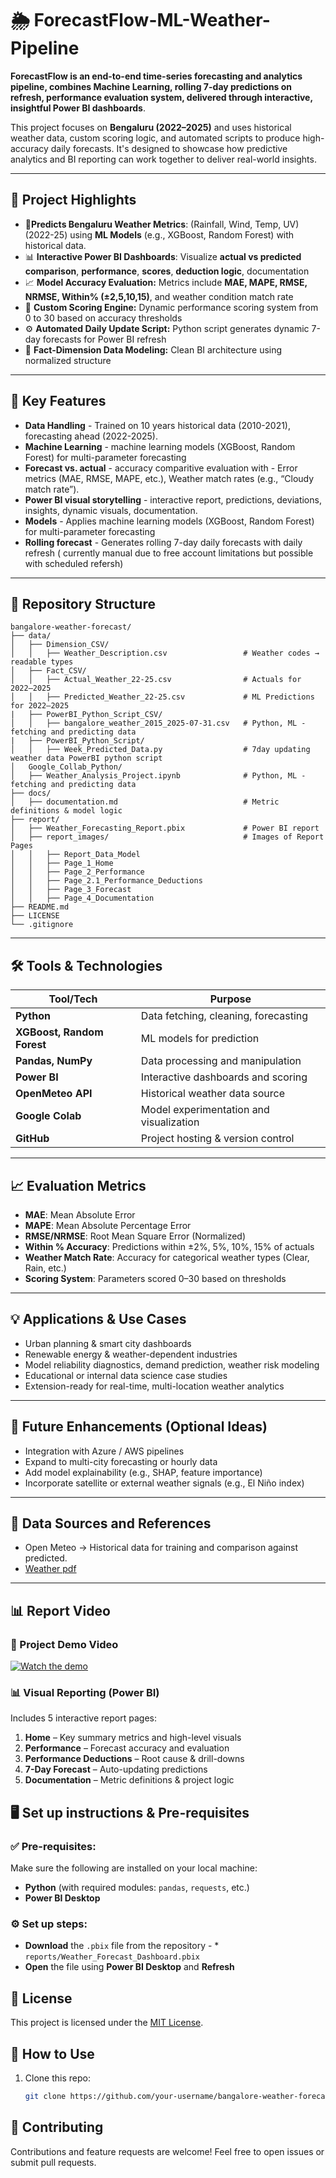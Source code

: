 # 🌦️ ForecastFlow-ML-Weather-Pipeline

**ForecastFlow is an end-to-end time-series forecasting and analytics pipeline, combines Machine Learning, rolling 7-day predictions on refresh, performance evaluation system, delivered through interactive, insightful Power BI dashboards**.

This project focuses on **Bengaluru (2022–2025)** and uses historical weather data, custom scoring logic, and automated scripts to produce high-accuracy daily forecasts. It's designed to showcase how predictive analytics and BI reporting can work together to deliver real-world insights.

---

## 🚀 Project Highlights
- 🔮**Predicts Bengaluru Weather Metrics**: (Rainfall, Wind, Temp, UV) (2022-25) using **ML Models** (e.g., XGBoost, Random Forest) with historical data.
- 📊 **Interactive Power BI Dashboards**: Visualize **actual vs predicted comparison**, **performance**, **scores**, **deduction logic**, documentation
- 📈 **Model Accuracy Evaluation:** Metrics include **MAE, MAPE, RMSE, NRMSE, Within% (±2,5,10,15)**, and weather condition match rate
- 🧮 **Custom Scoring Engine:** Dynamic performance scoring system from 0 to 30 based on accuracy thresholds
- ⚙️ **Automated Daily Update Script:** Python script generates dynamic 7-day forecasts for Power BI refresh
- 🧩 **Fact-Dimension Data Modeling:** Clean BI architecture using normalized structure

---

## 🧠 Key Features
- **Data Handling** - Trained on 10 years historical data (2010-2021), forecasting ahead (2022-2025).
- **Machine Learning** - machine learning models (XGBoost, Random Forest) for multi-parameter forecasting
- **Forecast vs. actual** - accuracy comparitive evaluation with - Error metrics (MAE, RMSE, MAPE, etc.), Weather match rates (e.g., “Cloudy match rate”).
- **Power BI visual storytelling** -  interactive report, predictions, deviations, insights, dynamic visuals, documentation.
- **Models** - Applies machine learning models (XGBoost, Random Forest) for multi-parameter forecasting
- **Rolling forecast** - Generates rolling 7-day daily forecasts with daily refresh ( currently manual due to free account limitations but possible with scheduled refersh)

---

## 📂 Repository Structure
```text
bangalore-weather-forecast/
├── data/
│   ├── Dimension_CSV/
│   │   ├── Weather_Description.csv                 # Weather codes → readable types
│   ├── Fact_CSV/
│   │   ├── Actual_Weather_22-25.csv                # Actuals for 2022–2025
│   │   ├── Predicted_Weather_22-25.csv             # ML Predictions for 2022–2025
|   ├── PowerBI_Python_Script_CSV/
│   │   ├── bangalore_weather_2015_2025-07-31.csv   # Python, ML - fetching and predicting data
|   ├── PowerBI_Python_Script/
│   │   ├── Week_Predicted_Data.py                  # 7day updating weather data PowerBI python script
│   Google_Collab_Python/
│   ├── Weather_Analysis_Project.ipynb              # Python, ML - fetching and predicting data
├── docs/
│   ├── documentation.md                            # Metric definitions & model logic
├── report/
│   ├── Weather_Forecasting_Report.pbix             # Power BI report
│   ├── report_images/                              # Images of Report Pages
│   │   ├── Report_Data_Model                            
│   │   ├── Page_1_Home
│   │   ├── Page_2_Performance
│   │   ├── Page_2.1_Performance_Deductions
│   │   ├── Page_3_Forecast
│   │   ├── Page_4_Documentation
├── README.md
├── LICENSE
└── .gitignore
```

---
## 🛠️ Tools & Technologies

| Tool/Tech                  | Purpose                                 |
| -------------------------- | --------------------------------------- |
| **Python**                 | Data fetching, cleaning, forecasting    |
| **XGBoost, Random Forest** | ML models for prediction                |
| **Pandas, NumPy**          | Data processing and manipulation        |
| **Power BI**               | Interactive dashboards and scoring      |
| **OpenMeteo API**          | Historical weather data source          |
| **Google Colab**           | Model experimentation and visualization |
| **GitHub**                 | Project hosting & version control       |

---

## 📈 Evaluation Metrics

* **MAE**: Mean Absolute Error
* **MAPE**: Mean Absolute Percentage Error
* **RMSE/NRMSE**: Root Mean Square Error (Normalized)
* **Within % Accuracy**: Predictions within ±2%, 5%, 10%, 15% of actuals
* **Weather Match Rate**: Accuracy for categorical weather types (Clear, Rain, etc.)
* **Scoring System**: Parameters scored 0–30 based on thresholds

---

## 💡 Applications & Use Cases

* Urban planning & smart city dashboards
* Renewable energy & weather-dependent industries
* Model reliability diagnostics, demand prediction, weather risk modeling
* Educational or internal data science case studies
* Extension-ready for real-time, multi-location weather analytics

---

## 📌 Future Enhancements (Optional Ideas)

* Integration with Azure / AWS pipelines
* Expand to multi-city forecasting or hourly data
* Add model explainability (e.g., SHAP, feature importance)
* Incorporate satellite or external weather signals (e.g., El Niño index)

---

## 📖 Data Sources and References
- Open Meteo → Historical data for training and comparison against predicted.
- [Weather pdf](https://forecastwatch.com/wp-content/uploads/Global_and_Regional_Weather_Forecast_Accuracy_Overview_2021-2024.pdf)

---

## 📊 Report Video 

### 🎥 Project Demo Video  
[![Watch the demo](https://img.youtube.com/vi/crIK1RjrLwM/0.jpg)](https://youtu.be/crIK1RjrLwM)

### 📊 Visual Reporting (Power BI)

Includes 5 interactive report pages:

1. **Home** – Key summary metrics and high-level visuals  
2. **Performance** – Forecast accuracy and evaluation  
3. **Performance Deductions** – Root cause & drill-downs  
4. **7-Day Forecast** – Auto-updating predictions  
5. **Documentation** – Metric definitions & project logic  


## 🖥️ Set up instructions & Pre-requisites
### ✅ Pre-requisites: 
Make sure the following are installed on your local machine:
- **Python** (with required modules: `pandas`, `requests`, etc.)
- **Power BI Desktop**
### ⚙️ Set up steps:
- **Download** the `.pbix` file from the repository -  * `reports/Weather_Forecast_Dashboard.pbix`
- **Open** the file using **Power BI Desktop** and **Refresh**

## 📜 License  
This project is licensed under the [MIT License](LICENSE).

## 📝 How to Use
1. Clone this repo:
   ```bash
   git clone https://github.com/your-username/bangalore-weather-forecast.git

## 🤝 Contributing
Contributions and feature requests are welcome! Feel free to open issues or submit pull requests.
